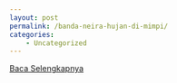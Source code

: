 ```yaml
---
layout: post
permalink: /banda-neira-hujan-di-mimpi/
categories:
    - Uncategorized
---
```


[Baca Selengkapnya](/01)